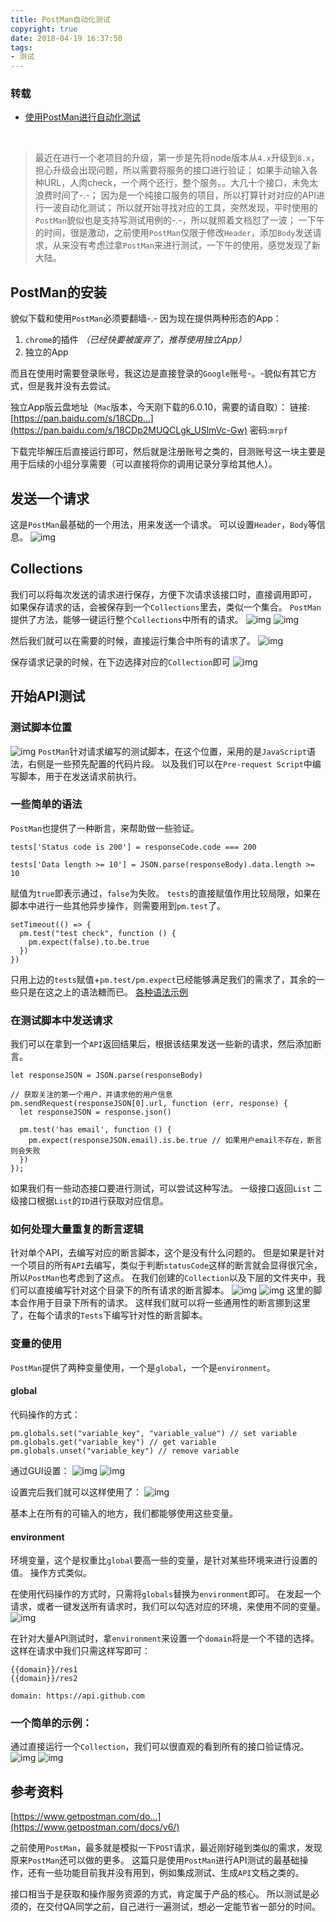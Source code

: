 ```yaml
---
title: PostMan自动化测试
copyright: true
date: 2018-04-19 16:37:50
tags:
- 测试
---
```


### 转载

- [使用PostMan进行自动化测试](https://segmentfault.com/a/1190000014144322)

  ​

> 最近在进行一个老项目的升级，第一步是先将node版本从`4.x`升级到`8.x`，担心升级会出现问题，所以需要将服务的接口进行验证；
> 如果手动输入各种URL，人肉check，一个两个还行，整个服务。。大几十个接口，未免太浪费时间了-.-；
> 因为是一个纯接口服务的项目，所以打算针对对应的API进行一波自动化测试；
> 所以就开始寻找对应的工具，突然发现，平时使用的`PostMan`貌似也是支持写测试用例的-.-，所以就照着文档怼了一波；
> 一下午的时间，很是激动，之前使用`PostMan`仅限于修改`Header`，添加`Body`发送请求，从来没有考虑过拿`PostMan`来进行测试，一下午的使用，感觉发现了新大陆。

## PostMan的安装

貌似下载和使用`PostMan`必须要翻墙-.-
因为现在提供两种形态的App：

1. `chrome`的插件 *（已经快要被废弃了，推荐使用独立App）*
2. 独立的App

而且在使用时需要登录账号，我这边是直接登录的`Google`账号-。-貌似有其它方式，但是我并没有去尝试。

独立App版云盘地址（`Mac`版本，今天刚下载的6.0.10，需要的请自取）：
链接:[https://pan.baidu.com/s/18CDp...](https://pan.baidu.com/s/18CDp2MUQCLgk_USlmVc-Gw) 密码:`mrpf`

下载完毕解压后直接运行即可，然后就是注册账号之类的，目测账号这一块主要是用于后续的小组分享需要（可以直接将你的调用记录分享给其他人）。

## 发送一个请求

这是`PostMan`最基础的一个用法，用来发送一个请求。
可以设置`Header`，`Body`等信息。
![img](https://segmentfault.com/img/bV7vJu?w=1942&h=1162)

## Collections

我们可以将每次发送的请求进行保存，方便下次请求该接口时，直接调用即可，
如果保存请求的话，会被保存到一个`Collections`里去，类似一个集合。
`PostMan`提供了方法，能够一键运行整个`Collections`中所有的请求。
![img](https://segmentfault.com/img/bV7vJx?w=600&h=420)
![img](https://segmentfault.com/img/bV7vJC?w=1608&h=1210)

然后我们就可以在需要的时候，直接运行集合中所有的请求了。
![img](https://segmentfault.com/img/bV7vJD?w=730&h=762)

保存请求记录的时候，在下边选择对应的`Collection`即可
![img](https://segmentfault.com/img/bV7vJF?w=948&h=1344)

## 开始API测试

### 测试脚本位置

![img](https://segmentfault.com/img/bV7vJG?w=1962&h=826)
`PostMan`针对请求编写的测试脚本，在这个位置，采用的是`JavaScript`语法，右侧是一些预先配置的代码片段。
以及我们可以在`Pre-request Script`中编写脚本，用于在发送请求前执行。

### 一些简单的语法

`PostMan`也提供了一种断言，来帮助做一些验证。

```
tests['Status code is 200'] = responseCode.code === 200

tests['Data length >= 10'] = JSON.parse(responseBody).data.length >= 10
```

赋值为`true`即表示通过，`false`为失败。
`tests`的直接赋值作用比较局限，如果在脚本中进行一些其他异步操作，则需要用到`pm.test`了。

```
setTimeout(() => {
  pm.test("test check", function () {
    pm.expect(false).to.be.true
  })
})
```

只用上边的`tests`赋值+`pm.test/pm.expect`已经能够满足我们的需求了，其余的一些只是在这之上的语法糖而已。
[各种语法示例](https://www.getpostman.com/docs/v6/postman/scripts/test_examples)

### 在测试脚本中发送请求

我们可以在拿到一个`API`返回结果后，根据该结果发送一些新的请求，然后添加断言。

```
let responseJSON = JSON.parse(responseBody)

// 获取关注的第一个用户，并请求他的用户信息
pm.sendRequest(responseJSON[0].url, function (err, response) {
  let responseJSON = response.json()

  pm.test('has email', function () {
    pm.expect(responseJSON.email).is.be.true // 如果用户email不存在，断言则会失败
  })
});
```

如果我们有一些动态接口要进行测试，可以尝试这种写法。
一级接口返回`List`
二级接口根据`List`的`ID`进行获取对应信息。

### 如何处理大量重复的断言逻辑

针对单个API，去编写对应的断言脚本，这个是没有什么问题的。
但是如果是针对一个项目的所有`API`去编写，类似于判断`statusCode`这样的断言就会显得很冗余，所以`PostMan`也考虑到了这点。
在我们创建的`Collection`以及下层的文件夹中，我们可以直接编写针对这个目录下的所有请求的断言脚本。
![img](https://segmentfault.com/img/bV7vJV?w=574&h=842)
![img](https://segmentfault.com/img/bV7vJ6?w=1590&h=1220)
这里的脚本会作用于目录下所有的请求。
这样我们就可以将一些通用性的断言挪到这里了，在每个请求的`Tests`下编写针对性的断言脚本。

### 变量的使用

`PostMan`提供了两种变量使用，一个是`global`，一个是`environment`。

#### global

代码操作的方式：

```
pm.globals.set("variable_key", "variable_value") // set variable
pm.globals.get("variable_key") // get variable
pm.globals.unset("variable_key") // remove variable
```

通过GUI设置：
![img](https://segmentfault.com/img/bV7vJ8?w=604&h=544)
![img](https://segmentfault.com/img/bV7vJ9?w=1432&h=946)

设置完后我们就可以这样使用了：
![img](https://segmentfault.com/img/bV7vKa?w=1920&h=548)

基本上在所有的可输入的地方，我们都能够使用这些变量。

#### environment

环境变量，这个是权重比`global`要高一些的变量，是针对某些环境来进行设置的值。
操作方式类似。

在使用代码操作的方式时，只需将`globals`替换为`environment`即可。
在发起一个请求，或者一键发送所有请求时，我们可以勾选对应的环境，来使用不同的变量。
![img](https://segmentfault.com/img/bV7vKc?w=660&h=232)

在针对大量API测试时，拿`environment`来设置一个`domain`将是一个不错的选择。
这样在请求中我们只需这样写即可：

```
{{domain}}/res1
{{domain}}/res2

domain: https://api.github.com
```

### 一个简单的示例：

通过直接运行一个`Collection`，我们可以很直观的看到所有的接口验证情况。
![img](https://segmentfault.com/img/bV7vKd?w=2560&h=1420)
![img](https://segmentfault.com/img/bV7vKh?w=2560&h=1420)

## 参考资料

[https://www.getpostman.com/do...](https://www.getpostman.com/docs/v6/)

之前使用`PostMan`，最多就是模拟一下`POST`请求，最近刚好碰到类似的需求，发现原来`PostMan`还可以做的更多。
这篇只是使用`PostMan`进行API测试的最基础操作，还有一些功能目前我并没有用到，例如集成测试、生成`API`文档之类的。

接口相当于是获取和操作服务资源的方式，肯定属于产品的核心。
所以测试是必须的，在交付QA同学之前，自己进行一遍测试，想必一定能节省一部分的时间。